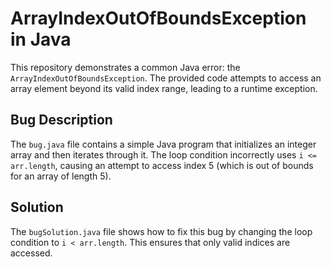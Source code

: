 # ArrayIndexOutOfBoundsException in Java

This repository demonstrates a common Java error: the `ArrayIndexOutOfBoundsException`.  The provided code attempts to access an array element beyond its valid index range, leading to a runtime exception.

## Bug Description

The `bug.java` file contains a simple Java program that initializes an integer array and then iterates through it.  The loop condition incorrectly uses `i <= arr.length`, causing an attempt to access index 5 (which is out of bounds for an array of length 5).

## Solution

The `bugSolution.java` file shows how to fix this bug by changing the loop condition to `i < arr.length`. This ensures that only valid indices are accessed.